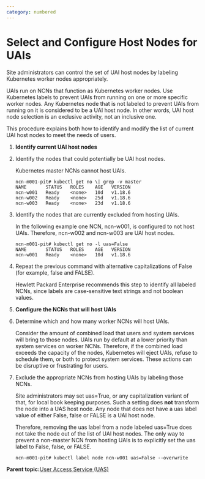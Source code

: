 ```yaml
---
category: numbered
---
```


# Select and Configure Host Nodes for UAIs

Site administrators can control the set of UAI host nodes by labeling Kubernetes worker nodes appropriately.

UAIs run on NCNs that function as Kubernetes worker nodes. Use Kubernetes labels to prevent UAIs from running on one or more specific worker nodes. Any Kubernetes node that is not labeled to prevent UAIs from running on it is considered to be a UAI host node. In other words, UAI host node selection is an exclusive activity, not an inclusive one.

This procedure explains both how to identify and modify the list of current UAI host nodes to meet the needs of users.

1.  **Identify current UAI host nodes**
2.  Identify the nodes that could potentially be UAI host nodes.

    Kubernetes master NCNs cannot host UAIs.

    ```screen
    ncn-m001-pit# kubectl get no \| grep -v master
    NAME       STATUS   ROLES    AGE   VERSION
    ncn-w001   Ready    <none>   10d   v1.18.6
    ncn-w002   Ready    <none>   25d   v1.18.6
    ncn-w003   Ready    <none>   23d   v1.18.6
    ```

3.  Identify the nodes that are currently excluded from hosting UAIs.

    In the following example one NCN, ncn-w001, is configured to not host UAIs. Therefore, ncn-w002 and ncn-w003 are UAI host nodes.

    ```screen
    ncn-m001-pit# kubectl get no -l uas=False
    NAME       STATUS   ROLES    AGE   VERSION
    ncn-w001   Ready    <none>   10d   v1.18.6
    ```

4.  Repeat the previous command with alternative capitalizations of False \(for example, false and FALSE\).

    Hewlett Packard Enterprise recommends this step to identify all labeled NCNs, since labels are case-sensitive text strings and not boolean values.

5.  **Configure the NCNs that will host UAIs**
6.  Determine which and how many worker NCNs will host UAIs.

    Consider the amount of combined load that users and system services will bring to those nodes. UAIs run by default at a lower priority than system services on worker NCNs. Therefore, if the combined load exceeds the capacity of the nodes, Kubernetes will eject UAIs, refuse to schedule them, or both to protect system services. These actions can be disruptive or frustrating for users.

7.  Exclude the appropriate NCNs from hosting UAIs by labeling those NCNs.

    Site administrators may set uas=True, or any capitalization variant of that, for local book keeping purposes. Such a setting does **not** transform the node into a UAS host node. Any node that does not have a uas label value of either False, false or FALSE is a UAI host node.

    Therefore, removing the uas label from a node labeled uas=True does not take the node out of the list of UAI host nodes. The only way to prevent a non-master NCN from hosting UAIs is to explicitly set the uas label to False, false, or FALSE.

    ```screen
    ncn-m001-pit# kubectl label node ncn-w001 uas=False --overwrite
    ```


**Parent topic:**[User Access Service \(UAS\)](User_Access_Service_UAS.md)


